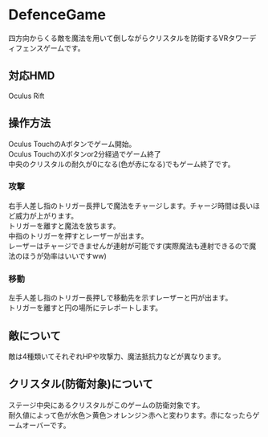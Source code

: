 # DefenceGame<br>
四方向からくる敵を魔法を用いて倒しながらクリスタルを防衛するVRタワーディフェンスゲームです。
## 対応HMD
Oculus Rift
## 操作方法
Oculus TouchのAボタンでゲーム開始。<br>
Oculus TouchのXボタンor2分経過でゲーム終了<br>
中央のクリスタルの耐久が0になる(色が赤になる)でもゲーム終了です。<br>
### 攻撃
右手人差し指のトリガー長押しで魔法をチャージします。チャージ時間は長いほど威力が上がります。<br>
トリガーを離すと魔法を放ちます。<br>
中指のトリガーを押すとレーザーが出ます。<br>
レーザーはチャージできませんが連射が可能です(実際魔法も連射できるので魔法のほうが効率はいいですww)<br>
### 移動
左手人差し指のトリガー長押しで移動先を示すレーザーと円が出ます。<br>
トリガーを離すと円の場所にテレポートします。<br>
## 敵について
敵は4種類いてそれぞれHPや攻撃力、魔法抵抗力などが異なります。
## クリスタル(防衛対象)について
ステージ中央にあるクリスタルがこのゲームの防衛対象です。<br>
耐久値によって色が水色＞黄色＞オレンジ＞赤へと変わります。赤になったらゲームオーバーです。<br>
